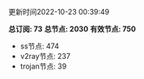 更新时间2022-10-23 00:39:49

**总订阅: 73**
**总节点: 2030**
**有效节点: 750**
- ss节点: 474
- v2ray节点: 237
- trojan节点: 39
